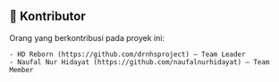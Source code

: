 ## 👥 Kontributor

Orang yang berkontribusi pada proyek ini:

```text
- HD Reborn (https://github.com/drnhsproject) – Team Leader 
- Naufal Nur Hidayat (https://github.com/naufalnurhidayat) – Team Member
```
